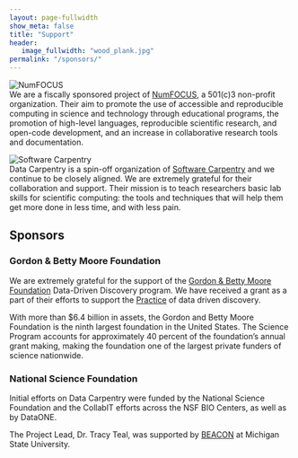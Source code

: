 ```yaml
---
layout: page-fullwidth
show_meta: false
title: "Support"
header:
   image_fullwidth: "wood_plank.jpg"
permalink: "/sponsors/"
---
```


![NumFOCUS](/images/numfocus_logo.png)  
We are a fiscally sponsored project of [NumFOCUS](http://numfocus.org), a 501(c)3 non-profit organization.
Their aim to promote the use of accessible and reproducible computing in science and technology through educational programs, the promotion of high-level languages, reproducible scientific research, and open-code development, and an increase in collaborative research tools and documentation.

![Software Carpentry](/images/software-carpentry-banner.png)  
Data Carpentry is a spin-off organization of [Software Carpentry](http://software-carpentry.org) and we continue to be closely aligned. We are extremely grateful for their collaboration
and support. Their mission is to teach researchers basic lab skills for scientific computing: the tools and techniques that will help them get more done in less time, and with less pain.



## Sponsors

### Gordon & Betty Moore Foundation

We are extremely grateful for the support of the [Gordon & Betty Moore Foundation](http://moore.org) Data-Driven Discovery program. We have received 
a grant as a part of their efforts to support the [Practice](https://www.moore.org/programs/science/data-driven-discovery/ddd-practices) of data driven discovery. 

With more than $6.4 billion in assets, the Gordon and Betty Moore Foundation is the ninth largest foundation in the United States. The Science Program accounts for approximately 40 percent of the foundation’s annual grant making, making the foundation one of the largest private funders of science nationwide.

### National Science Foundation

Initial efforts on Data Carpentry were funded by the National Science Foundation and the CollabIT efforts across the NSF BIO Centers, as well as by DataONE.

The Project Lead, Dr. Tracy Teal, was supported by [BEACON](http://beacon-center.org) at Michigan State University. 